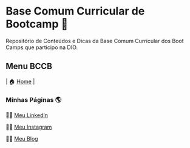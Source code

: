 # Base Comum Curricular de Bootcamp :bookmark_tabs:
Repositório de Conteúdos e Dicas da Base Comum Curricular dos Boot Camps que participo na DIO.

## Menu BCCB

| :house: [Home](https://github.com/fabiomfaria/dio-desafio-github-primeiro-repositorio) | 



### Minhas Páginas 🌎 

👨‍💻 [Meu LinkedIn](https://www.linkedin.com/in/fabiodefaria/)

👨‍🏫 [Meu Instagram](https://www.instagram.com/tudoexplicado/)

👨‍💼 [Meu Blog](https://www.tudoexplicado.com/)



